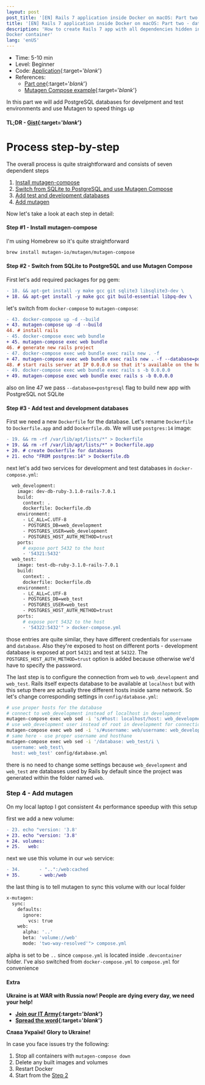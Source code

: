 ```yaml
---
layout: post
post_title: '[EN] Rails 7 application inside Docker on macOS: Part two - database and Mutagen'
title: '[EN] Rails 7 application inside Docker on macOS: Part two - database and Mutagen'
description: 'How to create Rails 7 app with all dependencies hidden inside a
Docker container'
lang: 'enUS'
---
```

* Time: 5-10 min
* Level: Beginner
* Code: [Application][appl]{:target='_blank_'}
* References:
  * [Part one][part_one]{:target='_blank_'}
  * [Mutagen Compose example][mutagen_compose]{:target='_blank_'}

In this part we will add PostgreSQL databases for develpment and test
environments and use Mutagen to speed things up

#### TL;DR - [Gist][gist]{:target='_blank_'}

# Process step-by-step

The overall process is quite straightforward and consists of seven dependent steps

1. [Install mutagen-compose](#step-1---install-mutagen-compose)
2. [Switch from SQLite to PostgreSQL and use Mutagen Compose](#step-2---switch-from-sqlite-to-postgresql-and-use-mutagen-compose)
3. [Add test and development databases](#step-3---add-test-and-development-databases)
4. [Add mutagen](#step-4---add-mutagen)

Now let's take a look at each step in detail:

#### Step #1 - Install mutagen-compose
I'm using Homebrew so it's quite straightforward
````sh
brew install mutagen-io/mutagen/mutagen-compose
````

#### Step #2 - Switch from SQLite to PostgreSQL and use Mutagen Compose
First let's add required packages for pg gem:
````diff
- 18. && apt-get install -y make gcc git sqlite3 libsqlite3-dev \
+ 18. && apt-get install -y make gcc git build-essential libpq-dev \
````
let's switch from `docker-compose` to `mutagen-compose`:
```diff
- 43. docker-compose up -d --build
+ 43. mutagen-compose up -d --build
44. # install rails
- 45. docker-compose exec web bundle
+ 45. mutagen-compose exec web bundle
46. # generate new rails project
- 47. docker-compose exec web bundle exec rails new . -f
+ 47. mutagen-compose exec web bundle exec rails new . -f --database=postgresql
48. # start rails server at IP 0.0.0.0 so that it's available on the host macOS
- 49. docker-compose exec web bundle exec rails s -b 0.0.0.0
+ 49. mutagen-compose exec web bundle exec rails s -b 0.0.0.0
```
also on line 47 we pass `--database=postgresql` flag to build new app
with PostgreSQL not SQLite

#### Step #3 - Add test and development databases
First we need a new `Dockerfile` for the database. Let's rename
`Dockerfile` to `Dockerfile.app` and add `Dockerfile.db`. We will use
`postgres:14` image:

```diff
- 19. && rm -rf /var/lib/apt/lists/*" > Dockerfile
+ 19. && rm -rf /var/lib/apt/lists/*" > Dockerfile.app
+ 20. # create Dockerfile for databases
+ 21. echo "FROM postgres:14" > Dockerfile.db
```
next let's add two services for development and test databases in
`docker-compose.yml`:
```sh
  web_development:
    image: dev-db-ruby-3.1.0-rails-7.0.1
    build:
      context: .
      dockerfile: Dockerfile.db
    environment:
      - LC_ALL=C.UTF-8
      - POSTGRES_DB=web_development
      - POSTGRES_USER=web_development
      - POSTGRES_HOST_AUTH_METHOD=trust
    ports:
      # expose port 5432 to the host
      - '54321:5432'
  web_test:
    image: test-db-ruby-3.1.0-rails-7.0.1
    build:
      context: .
      dockerfile: Dockerfile.db
    environment:
      - LC_ALL=C.UTF-8
      - POSTGRES_DB=web_test
      - POSTGRES_USER=web_test
      - POSTGRES_HOST_AUTH_METHOD=trust
    ports:
      # expose port 5432 to the host
      - '54322:5432'" > docker-compose.yml
```
those entries are quite similar, they have different credentials for
`username` and `database`. Also they're exposed to host on different ports - development database
is exposed at port `54321` and test at `54322`. The `POSTGRES_HOST_AUTH_METHOD=trust`
option is added because otherwise we'd have to specify the password.

The last step is to configure the connection from `web` to
`web_development` and `web_test`. Rails itself expects database to be
available at `localhost` but with this setup there are actually three
different hosts inside same network. So let's change corresponding
settings in `config/database.yml`:
```sh
# use proper hosts for the database
# connect to web_development instead of localhost in development
mutagen-compose exec web sed -i 's/#host: localhost/host: web_development/' config/database.yml
# use web_development user instead of root in development for connection
mutagen-compose exec web sed -i 's/#username: web/username: web_development/' config/database.yml
# same here - use proper username and hosthane
mutagen-compose exec web sed -i '/database: web_test/i \
  username: web_test\
  host: web_test' config/database.yml
```
there is no need to change some settings because `web_development` and
`web_test` are databases used by Rails by default since the project was
generated within the folder named `web`.

### Step 4 - Add mutagen
On my local laptop I got consistent 4x performance speedup with this
setup

first we add a new volume:
```diff
- 23. echo "version: '3.8'
+ 23. echo "version: '3.8'
+ 24. volumes:
+ 25.   web:
```
next we use this volume in our `web` service:
```diff
- 34.       - "..":/web:cached
+ 35.       - web:/web
```
the last thing is to tell mutagen to sync this volume with our local
folder
```sh
x-mutagen:
  sync:
    defaults:
      ignore:
        vcs: true
    web:
      alpha: '..'
      beta: 'volume://web'
      mode: 'two-way-resolved'"> compose.yml
```
alpha is set to be `..` since `compose.yml` is located inside
`.devcontainer` folder. I've also switched from `docker-compose.yml` to
`compose.yml` for convenience

#### Extra
**Ukraine is at WAR with Russia now! People are dying every day, we need
your help!**
- **[Join our IT Army][it_army]{:target='_blank_'}**
- **[Spread the word][spread_word]{:target='_blank_'}**

**Слава Україні! Glory to Ukraine!**

In case you face issues try the following:
1. Stop all containers with `mutagen-compose down`
2. Delete any built images and volumes
3. Restart Docker
4. Start from the [Step 2](#step-2---switch-from-sqlite-to-postgresql-and-use-mutagen-compose)

[appl]: https://github.com/bpohoriletz/bpohoriletz.github.io/tree/master/samples/rails-7-app-inside-docker-on-osx-part-2
[gist]: https://gist.github.com/bpohoriletz/02879b77505bd430daa36f84ce1b9467
[mutagen_compose]: https://github.com/mutagen-io/mutagen-examples/blob/main/compose/web-go/compose.yml 
[part_one]: https://bpohoriletz.github.io/2022/01/19/rails-7-app-inside-docker-on-osx.html
[it_army]: https://t.me/itarmyofukraine2022
[spread_word]: https://www.pravda.com.ua/eng/
